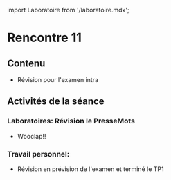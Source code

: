 import Laboratoire from '/laboratoire.mdx';

# Rencontre 11

## Contenu
- Révision pour l'examen intra

## Activités de la séance

### Laboratoires: Révision le PresseMots 
  - Wooclap!!
<Laboratoire nom="10XX-S05_2_Lab1"/>

### Travail personnel: 
- Révision en prévision de l'examen et terminé le TP1